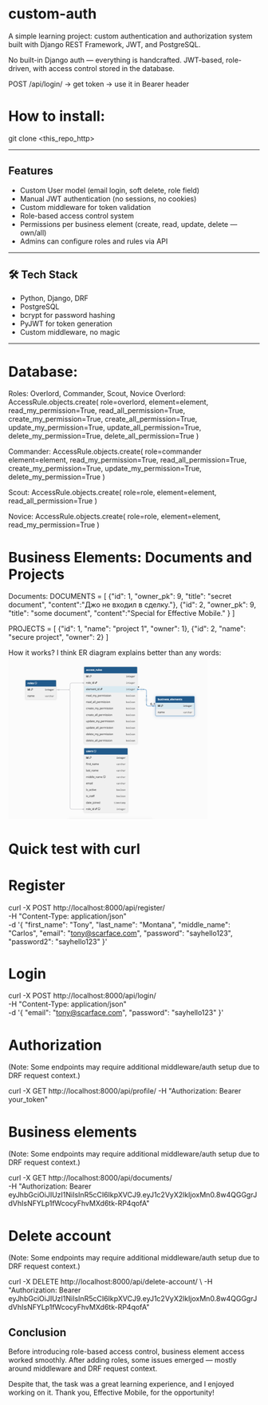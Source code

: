 # custom-auth

A simple learning project: custom authentication and authorization system built with Django REST Framework, JWT, and PostgreSQL.

No built-in Django auth — everything is handcrafted.
JWT-based, role-driven, with access control stored in the database.

POST /api/login/ -> get token -> use it in Bearer header

# How to install:
git clone <this_repo_http>

---

## Features

- Custom User model (email login, soft delete, role field)
- Manual JWT authentication (no sessions, no cookies)
- Custom middleware for token validation
- Role-based access control system
- Permissions per business element (create, read, update, delete — own/all)
- Admins can configure roles and rules via API

---

## 🛠 Tech Stack

- Python, Django, DRF
- PostgreSQL
- bcrypt for password hashing
- PyJWT for token generation
- Custom middleware, no magic

---
# Database:
Roles: Overlord, Commander, Scout, Novice
Overlord:
AccessRule.objects.create(
    role=overlord,
    element=element,
    read_my_permission=True,
    read_all_permission=True,
    create_my_permission=True,
    create_all_permission=True,
    update_my_permission=True,
    update_all_permission=True,
    delete_my_permission=True,
    delete_all_permission=True
)

Commander:
AccessRule.objects.create(
    role=commander
    element=element,
    read_my_permission=True,
    read_all_permission=True,
    create_my_permission=True,
    update_my_permission=True,
    delete_my_permission=True
)

Scout:
AccessRule.objects.create(
    role=role,
    element=element,
    read_all_permission=True
)

Novice:
AccessRule.objects.create(
    role=role,
    element=element,
    read_my_permission=True
)


# Business Elements: Documents and Projects
Documents:
DOCUMENTS = [
    {"id": 1,
    "owner_pk": 9,
    "title": "secret document",
    "content":"Джо не входил в сделку."},
    {"id": 2,
    "owner_pk": 9,
    "title": "some document",
    "content":"Special for Effective Mobile."
    }
]


PROJECTS = [
    {"id": 1, "name": "project 1", "owner": 1},
    {"id": 2, "name": "secure project", "owner": 2}
]

How it works?
I think ER diagram explains better than any words:
<img src="er.jpg" alt="er diagram" width="400"/>




# Quick test with curl

# Register

curl -X POST http://localhost:8000/api/register/ \
  -H "Content-Type: application/json" \
  -d '{
    "first_name": "Tony",
    "last_name": "Montana",
    "middle_name": "Carlos",
    "email": "tony@scarface.com",
    "password": "sayhello123",
    "password2": "sayhello123"
  }'

# Login

curl -X POST http://localhost:8000/api/login/ \
  -H "Content-Type: application/json" \
  -d '{
    "email": "tony@scarface.com",
    "password": "sayhello123"
  }'

# Authorization
(Note: Some endpoints may require additional middleware/auth setup due to DRF request context.)

curl -X GET http://localhost:8000/api/profile/ -H "Authorization: Bearer your_token"

# Business elements
(Note: Some endpoints may require additional middleware/auth setup due to DRF request context.)

curl -X GET http://localhost:8000/api/documents/ \
  -H "Authorization: Bearer eyJhbGciOiJIUzI1NiIsInR5cCI6IkpXVCJ9.eyJ1c2VyX2lkIjoxMn0.8w4QGGgrJdVhIsNFYLp1fWcocyFhvMXd6tk-RP4qofA"

# Delete account
(Note: Some endpoints may require additional middleware/auth setup due to DRF request context.)

curl -X DELETE http://localhost:8000/api/delete-account/ \  -H "Authorization: Bearer eyJhbGciOiJIUzI1NiIsInR5cCI6IkpXVCJ9.eyJ1c2VyX2lkIjoxMn0.8w4QGGgrJdVhIsNFYLp1fWcocyFhvMXd6tk-RP4qofA"


## Conclusion

Before introducing role-based access control, business element access worked smoothly. After adding roles, some issues emerged — mostly around middleware and DRF request context.

Despite that, the task was a great learning experience, and I enjoyed working on it. Thank you, Effective Mobile, for the opportunity!



